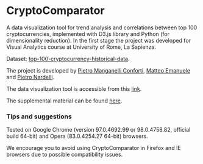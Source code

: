 # CryptoComparator
A data visualization tool for trend analysis and correlations between top 100 cryptocurrencies, implemented with D3.js library and Python (for dimensionality reduction). In the first stage the project was developed for Visual Analytics course at University of Rome, La Sapienza.

Dataset: [top-100-cryptocurrency-historical-data](https://www.kaggle.com/natehenderson/top-100-cryptocurrency-historical-data).

The project is developed by [Pietro Manganelli Conforti](manganelliconforti.1754825@studenti.uniroma1.it), [Matteo Emanuele](emanuele.1912588@studenti.uniroma1.it) and [Pietro Nardelli](pietro.nardelli@outlook.com).

The data visualization tool is accessible from this [link](https://pietro-nardelli.github.io/CryptoComparator/).

The supplemental material can be found [here](https://pietro-nardelli.github.io/CryptoComparator/Supplemental%20material.pdf).

### Tips and suggestions 
Tested on Google Chrome (version 97.0.4692.99 or 98.0.4758.82, official build 64-bit) and Opera (83.0.4254.27 64-bit) browsers.

We encourage you to avoid using CryptoComparator in Firefox and IE browsers due to possible compatibility issues.
